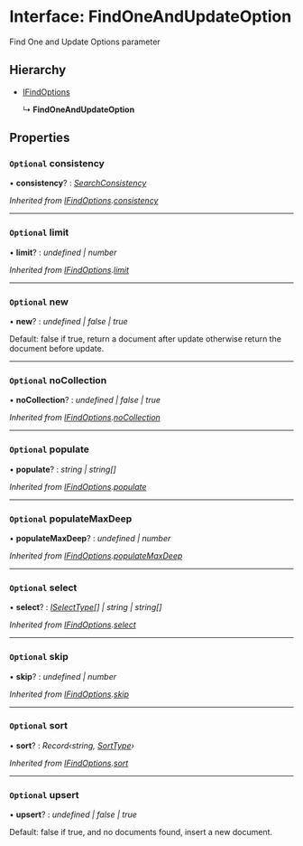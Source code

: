 # Interface: FindOneAndUpdateOption

Find One and Update Options parameter

## Hierarchy

* [IFindOptions](ifindoptions.md)

  ↳ **FindOneAndUpdateOption**

## Properties

### `Optional` consistency

• **consistency**? : *[SearchConsistency](../enums/searchconsistency.md)*

*Inherited from [IFindOptions](ifindoptions.md).[consistency](ifindoptions.md#optional-consistency)*

___

### `Optional` limit

• **limit**? : *undefined | number*

*Inherited from [IFindOptions](ifindoptions.md).[limit](ifindoptions.md#optional-limit)*

___

### `Optional` new

• **new**? : *undefined | false | true*

Default: false
if true, return a document after update otherwise return the document before update.

___

### `Optional` noCollection

• **noCollection**? : *undefined | false | true*

*Inherited from [IFindOptions](ifindoptions.md).[noCollection](ifindoptions.md#optional-nocollection)*

___

### `Optional` populate

• **populate**? : *string | string[]*

*Inherited from [IFindOptions](ifindoptions.md).[populate](ifindoptions.md#optional-populate)*

___

### `Optional` populateMaxDeep

• **populateMaxDeep**? : *undefined | number*

*Inherited from [IFindOptions](ifindoptions.md).[populateMaxDeep](ifindoptions.md#optional-populatemaxdeep)*

___

### `Optional` select

• **select**? : *[ISelectType](../globals.md#iselecttype)[] | string | string[]*

*Inherited from [IFindOptions](ifindoptions.md).[select](ifindoptions.md#optional-select)*

___

### `Optional` skip

• **skip**? : *undefined | number*

*Inherited from [IFindOptions](ifindoptions.md).[skip](ifindoptions.md#optional-skip)*

___

### `Optional` sort

• **sort**? : *Record‹string, [SortType](../globals.md#sorttype)›*

*Inherited from [IFindOptions](ifindoptions.md).[sort](ifindoptions.md#optional-sort)*

___

### `Optional` upsert

• **upsert**? : *undefined | false | true*

Default: false
if true, and no documents found, insert a new document.
